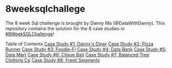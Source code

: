 # 8weeksqlchallege
The 8 week Sql challenge is brought by Danny Ma (@DataWithDanny). This repository contains the solution for the 8 case studies in [#8WeekSQLChallenge](https://8weeksqlchallenge.com/)!

Table of Contents
[Case Study #1: Danny's Diner](https://8weeksqlchallenge.com/case-study-1/)
[Case Study #2: Pizza Runner](https://8weeksqlchallenge.com/case-study-2/)
[Case Study #3: Foodie-Fi](https://8weeksqlchallenge.com/case-study-3/)
[Case Study #4: Data Bank](https://8weeksqlchallenge.com/case-study-4/)
[Case Study #5: Data Mart](https://8weeksqlchallenge.com/case-study-5/)
[Case Study #6: Clique Bait](https://8weeksqlchallenge.com/case-study-6/)
[Case Study #7: Balanced Tree Clothing Co](https://8weeksqlchallenge.com/case-study-7/)
[Case Study #8: Fresh Segments](https://8weeksqlchallenge.com/case-study-8/)

